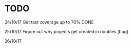 # TODO

24/10/17
Get test coverage up to 70% DONE

25/10/17
Figure out why projects get created in doubles (bug)                                                                                                                                                                                                                                                                                                                                                                                                                                                                                                                                                                                                                                                                                                                                                                                                                                                                                                                                                                                                                                                                                                                                                                                    

26/10/17